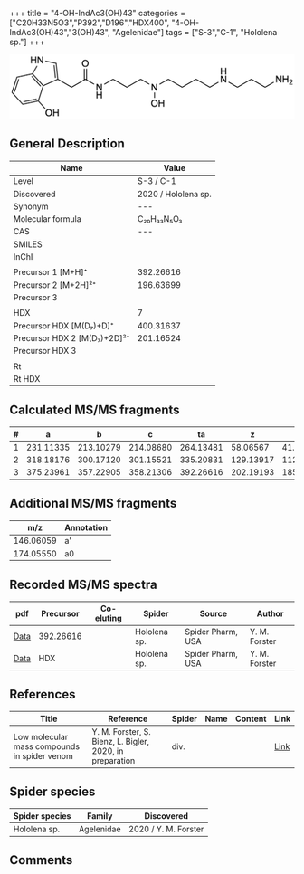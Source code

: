 +++
title = "4-OH-IndAc3(OH)43"
categories = ["C20H33N5O3","P392","D196","HDX400",
"4-OH-IndAc3(OH)43","3(OH)43",
"Agelenidae"]
tags = ["S-3","C-1",
"Hololena sp."]
+++

![](/img/4-OH-IndAc3(OH)43.png)

## General Description

| Name                       | Value              |
|----------------------------|--------------------|
| Level                      | S-3 / C-1          |
| Discovered                 | 2020 / Hololena sp. |
| Synonym                    | ---                |
| Molecular formula          | C₂₀H₃₃N₅O₃                   |
| CAS                        | ---                |
| SMILES |   |
| InChI  |   |
|                            |                    |
| Precursor 1 [M+H]⁺         | 392.26616                   |
| Precursor 2 [M+2H]²⁺       | 196.63699                   |
| Precursor 3                |                    |
|                            |                    |
| HDX                        | 7                   |
| Precursor HDX   [M(D₇)+D]⁺   | 400.31637                   |
| Precursor HDX 2 [M(D₇)+2D]²⁺ | 201.16524                   |
| Precursor HDX 3            |                    |
|                            |                    |
| Rt                         |                    |
| Rt HDX                     |                    |

## Calculated MS/MS fragments

| # | a         | b         | c         | ta        | z         | y         | tz        |
|---|-----------|-----------|-----------|-----------|-----------|-----------|-----------|
| 1 | 231.11335 | 213.10279 | 214.08680 | 264.13481 | 58.06567 | 41.03912 | 75.09222 |
| 2 | 318.18176 | 300.17120 | 301.15521 | 335.20831 | 129.13917 | 112.11262 | 162.16063 |
| 3 | 375.23961 | 357.22905 | 358.21306 | 392.26616 | 202.19193 | 185.16538 | 219.21848 |

## Additional MS/MS fragments

| m/z | Annotation |
|-----|------------|
| 146.06059    | a'   |
| 174.05550    | a0   |

## Recorded MS/MS spectra

| pdf                                             | Precursor | Co-eluting | Spider      | Source                       | Author        |
|-------------------------------------------------|-----------|------------|-------------|------------------------------|---------------|
| [Data](/pdf/Hololena-sp/392_4-OH-IndAc3(OH)43_Ho-sp.pdf) | 392.26616 |           | Hololena sp. | Spider Pharm, USA | Y. M. Forster |
| [Data](/pdf/Hololena-sp/392_4-OH-IndAc3(OH)34_IndAc3(OH)43_Ho-sp_HDX.pdf) | HDX |           | Hololena sp. | Spider Pharm, USA | Y. M. Forster |


## References

| Title | Reference | Spider | Name | Content | Link |
|-------|-----------|--------|------|---------|------|
| Low molecular mass compounds in spider venom      | Y. M. Forster, S. Bienz, L. Bigler, 2020, in preparation          | div.       |   |   | [Link](unknown) |

## Spider species

| Spider species     | Family     | Discovered           |
|--------------------|------------|----------------------|
| Hololena sp.       | Agelenidae | 2020 / Y. M. Forster |


## Comments